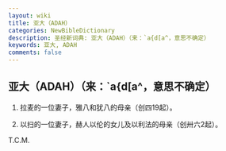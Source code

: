 ```yaml
---
layout: wiki
title: 亚大（ADAH）
categories: NewBibleDictionary
description: 圣经新词典: 亚大（ADAH）（来：`a{d[a^，意思不确定）
keywords: 亚大, ADAH
comments: false
---
```


## 亚大（ADAH）（来：`a{d[a^，意思不确定）

1. 拉麦的一位妻子，雅八和犹八的母亲（创四19起）。

2. 以扫的一位妻子，赫人以伦的女儿及以利法的母亲（创卅六2起）。

T.C.M.








